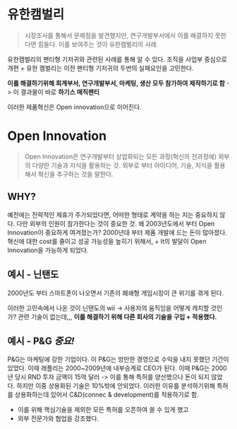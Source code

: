 
# 유한캠벌리
>시장조사를 통해서 문제점을 발견했지만, 연구개발부서에서 이를 해결하지 못한다면 힘들다.
>이를 보여주는 것이 유한캠벌리의 사례.


유한캠벌리의 팬티형 기저귀와 관련된 사례를 통해 알 수 있다.
조직을 사업부 중심으로 개편 + 유한 캠벌리는 이전 팬티형 기저귀의 두번의 실패요인을 고민한다.

**이를 해결하기위해 회계부서, 연구개발부서, 마케팅, 생산 모두 참가하여 제작하기로 함** -> 이 결과물이 바로 **하기스 매직팬티**

이러한 제품혁신은  Open innovation으로 이어진다.


# Open Innovation
> Open Innovation은 연구개발부터 상업화되는 모든 과정(혁신의 전과정에) 외부의 다양한 기술과 지식을 활용하는 것.  외부로 부터 아이디어, 기술, 지식을 활용해서 혁신을 추구하는 것을 말한다.


## WHY?
예전에는 전략적인 제휴가 주가되었다면, 어떠한 형태로 계약을 하는 지는 중요하지 않다. 다만 외부의 인원이 참가한다는 것이 중요한 것. 
왜 2003년도에서 부터 Open Innovation이 중요하게 여겨졌는가?
2000년대 부터 제품 개발에 드는 돈이 많아졌다. 
혁신에 대한 cost를 줄이고 성공 가능성을 높히기 위해서, + It의 발달이 Open Innovation을 가능하게 되었다.

## 예시 - 닌탠도
2000년도 부터 스마트폰이 나오면서 기존의 폐쇄형 게임시장이 큰 위기를 겪게 된다.

이러한 고민속에서 나온 것이 닌탠도의 wii 
-> 사용자의 움직임을 어떻게 캐치할 것인가? 관련 기술이 없는데,,,
**이를 해결하기 위해 다른 회사의 기술을 구입 + 적용했다.**

## 예시 - P&G *중요!*
P&G는 마케팅에 강한 기업이다. 이 P&G는 방만한 경영으로 수익을 내지 못했던 기간이 있었다.
이때 래플리는 2000~2009년에 내부승계로 CEO가 된다.
이때 P&G는 2000년 당시 RND 투자 금액이 15억 달러 -> 이를 통해 특허를 양산했으나 돈이 되지 않았다. 하지만 이중 상용화된 기술은 10%밖에 안되었다. 
이러한 이유를 분석하기위해 특허를 상용화하는데 있어서 C&D(connec & development)를 적용하기로 함.
- 이를 위해 핵심기술을 제외한 모든 특허를 오픈하여 쓸 수 있게 했고
- 외부 전문가와 협업을 강조했다.






